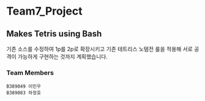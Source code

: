# Team7_Project


## Makes Tetris using Bash

기존 소스를 수정하여 1p를 2p로 확장시키고 기존 테트리스 노템전 룰을 적용해
서로 공격이 가능하게 구현하는 것까지 계획했습니다.


### Team Members
	B389049 이민우
	B389083 하정호
